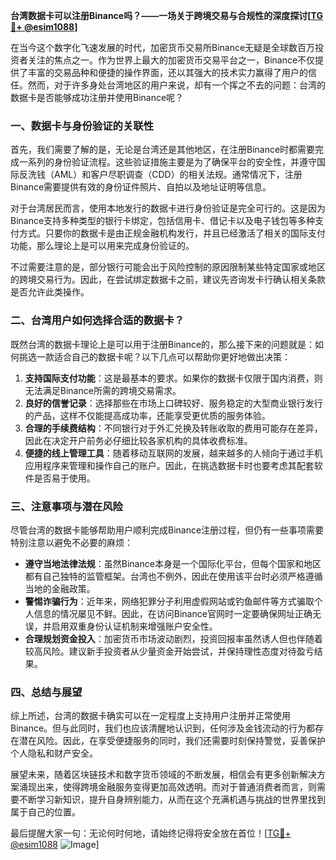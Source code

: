 **台湾数据卡可以注册Binance吗？——一场关于跨境交易与合规性的深度探讨[[TG💪+ @esim1088](https://t.me/s/esim1088)]**

在当今这个数字化飞速发展的时代，加密货币交易所Binance无疑是全球数百万投资者关注的焦点之一。作为世界上最大的加密货币交易平台之一，Binance不仅提供了丰富的交易品种和便捷的操作界面，还以其强大的技术实力赢得了用户的信任。然而，对于许多身处台湾地区的用户来说，却有一个挥之不去的问题：台湾的数据卡是否能够成功注册并使用Binance呢？

### **一、数据卡与身份验证的关联性**

首先，我们需要了解的是，无论是台湾还是其他地区，在注册Binance时都需要完成一系列的身份验证流程。这些验证措施主要是为了确保平台的安全性，并遵守国际反洗钱（AML）和客户尽职调查（CDD）的相关法规。通常情况下，注册Binance需要提供有效的身份证件照片、自拍以及地址证明等信息。

对于台湾居民而言，使用本地发行的数据卡进行身份验证是完全可行的。这是因为Binance支持多种类型的银行卡绑定，包括信用卡、借记卡以及电子钱包等多种支付方式。只要你的数据卡是由正规金融机构发行，并且已经激活了相关的国际支付功能，那么理论上是可以用来完成身份验证的。

不过需要注意的是，部分银行可能会出于风险控制的原因限制某些特定国家或地区的跨境交易行为。因此，在尝试绑定数据卡之前，建议先咨询发卡行确认相关条款是否允许此类操作。

### **二、台湾用户如何选择合适的数据卡？**

既然台湾的数据卡理论上是可以用于注册Binance的，那么接下来的问题就是：如何挑选一款适合自己的数据卡呢？以下几点可以帮助你更好地做出决策：

1. **支持国际支付功能**：这是最基本的要求。如果你的数据卡仅限于国内消费，则无法满足Binance所需的跨境交易需求。
2. **良好的信誉记录**：选择那些在市场上口碑较好、服务稳定的大型商业银行发行的产品，这样不仅能提高成功率，还能享受更优质的服务体验。
3. **合理的手续费结构**：不同银行对于外汇兑换及转账收取的费用可能存在差异，因此在决定开户前务必仔细比较各家机构的具体收费标准。
4. **便捷的线上管理工具**：随着移动互联网的发展，越来越多的人倾向于通过手机应用程序来管理和操作自己的账户。因此，在挑选数据卡时也要考虑其配套软件是否易于使用。

### **三、注意事项与潜在风险**

尽管台湾的数据卡能够帮助用户顺利完成Binance注册过程，但仍有一些事项需要特别注意以避免不必要的麻烦：

- **遵守当地法律法规**：虽然Binance本身是一个国际化平台，但每个国家和地区都有自己独特的监管框架。台湾也不例外，因此在使用该平台时必须严格遵循当地的金融政策。
- **警惕诈骗行为**：近年来，网络犯罪分子利用虚假网站或钓鱼邮件等方式骗取个人信息的情况屡见不鲜。因此，在访问Binance官网时一定要确保网址正确无误，并启用双重身份认证机制来增强账户安全性。
- **合理规划资金投入**：加密货币市场波动剧烈，投资回报率虽然诱人但也伴随着较高风险。建议新手投资者从少量资金开始尝试，并保持理性态度对待盈亏结果。

### **四、总结与展望**

综上所述，台湾的数据卡确实可以在一定程度上支持用户注册并正常使用Binance。但与此同时，我们也应该清醒地认识到，任何涉及金钱流动的行为都存在潜在风险。因此，在享受便捷服务的同时，我们还需要时刻保持警觉，妥善保护个人隐私和财产安全。

展望未来，随着区块链技术和数字货币领域的不断发展，相信会有更多创新解决方案涌现出来，使得跨境金融服务变得更加高效透明。而对于普通消费者而言，则需要不断学习新知识，提升自身辨别能力，从而在这个充满机遇与挑战的世界里找到属于自己的位置。

最后提醒大家一句：无论何时何地，请始终记得将安全放在首位！[[TG💪+ @esim1088](https://t.me/s/esim1088) ![Image](https://i.postimg.cc/4NQfJmqS/Snipaste-2025-05-13-00-14-12.png)]